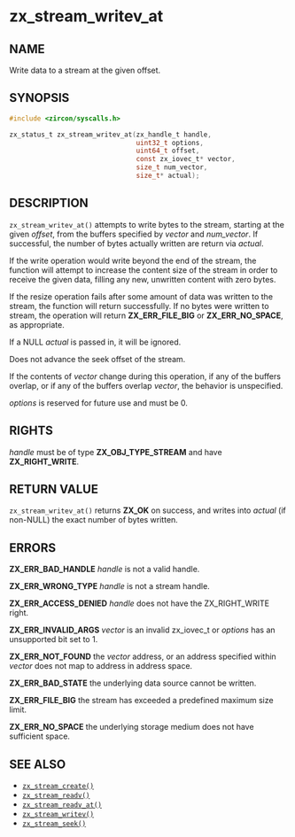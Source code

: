 # zx_stream_writev_at

## NAME

<!-- Updated by update-docs-from-fidl, do not edit. -->

Write data to a stream at the given offset.

## SYNOPSIS

<!-- Updated by update-docs-from-fidl, do not edit. -->

```c
#include <zircon/syscalls.h>

zx_status_t zx_stream_writev_at(zx_handle_t handle,
                                uint32_t options,
                                uint64_t offset,
                                const zx_iovec_t* vector,
                                size_t num_vector,
                                size_t* actual);
```

## DESCRIPTION

`zx_stream_writev_at()` attempts to write bytes to the stream, starting at the
given *offset*, from the buffers specified by *vector* and *num_vector*.
If successful, the number of bytes actually written are return via *actual*.

If the write operation would write beyond the end of the stream, the function
will attempt to increase the content size of the stream in order to receive the
given data, filling any new, unwritten content with zero bytes.

If the resize operation fails after some amount of data was written to the
stream, the function will return successfully.  If no bytes were written to
stream, the operation will return **ZX_ERR_FILE_BIG** or **ZX_ERR_NO_SPACE**,
as appropriate.

If a NULL *actual* is passed in, it will be ignored.

Does not advance the seek offset of the stream.

If the contents of *vector* change during this operation, if any of the buffers
overlap, or if any of the buffers overlap *vector*, the behavior is unspecified.

*options* is reserved for future use and must be 0.

## RIGHTS

<!-- Updated by update-docs-from-fidl, do not edit. -->

*handle* must be of type **ZX_OBJ_TYPE_STREAM** and have **ZX_RIGHT_WRITE**.

## RETURN VALUE

`zx_stream_writev_at()` returns **ZX_OK** on success, and writes into
*actual* (if non-NULL) the exact number of bytes written.

## ERRORS

**ZX_ERR_BAD_HANDLE**  *handle* is not a valid handle.

**ZX_ERR_WRONG_TYPE**  *handle* is not a stream handle.

**ZX_ERR_ACCESS_DENIED**  *handle* does not have the ZX_RIGHT_WRITE right.

**ZX_ERR_INVALID_ARGS** *vector* is an invalid zx_iovec_t or *options* has an
unsupported bit set to 1.

**ZX_ERR_NOT_FOUND**  the *vector* address, or an address specified within
*vector* does not map to address in address space.

**ZX_ERR_BAD_STATE**  the underlying data source cannot be written.

**ZX_ERR_FILE_BIG**  the stream has exceeded a predefined maximum size limit.

**ZX_ERR_NO_SPACE**  the underlying storage medium does not have sufficient space.

## SEE ALSO

 - [`zx_stream_create()`]
 - [`zx_stream_readv()`]
 - [`zx_stream_readv_at()`]
 - [`zx_stream_writev()`]
 - [`zx_stream_seek()`]

<!-- References updated by update-docs-from-fidl, do not edit. -->

[`zx_stream_create()`]: stream_create.md
[`zx_stream_readv()`]: stream_readv.md
[`zx_stream_readv_at()`]: stream_readv_at.md
[`zx_stream_writev()`]: stream_writev.md
[`zx_stream_seek()`]: stream_seek.md
